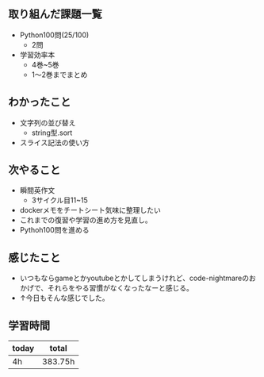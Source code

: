 ## 取り組んだ課題一覧

- Python100問(25/100)
	- 2問
- 学習効率本
	- 4巻~5巻
	- 1〜2巻までまとめ
## わかったこと

- 文字列の並び替え
	- string型.sort
- スライス記法の使い方
## 次やること

- 瞬間英作文
	- 3サイクル目11~15
- dockerメモをチートシート気味に整理したい
- これまでの復習や学習の進め方を見直し。
- Pythoh100問を進める
## 感じたこと

- いつもならgameとかyoutubeとかしてしまうけれど、code-nightmareのおかげで、それらをやる習慣がなくなったなーと感じる。
- ↑今日もそんな感じでした。
## 学習時間

| today | total   |
| ----- | ------- |
| 4h    | 383.75h |
